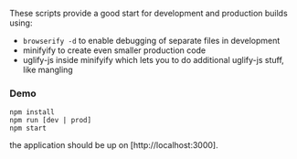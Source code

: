These scripts provide a good start for development and production builds using:

* `browserify -d` to enable debugging of separate files in development
* minifyify to create even smaller production code
* uglify-js inside minifyify which lets you to do additional uglify-js stuff, like mangling

### Demo

```
npm install
npm run [dev | prod]
npm start
```

the application should be up on [http://localhost:3000].